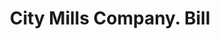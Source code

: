 ---
doi: 10.7916/D8C267H1
date_other: '1918'
date_other_textual: '1918'
form: printed ephemera
genre:
- Invoices
name:
- City Mills Company
object_in_context_url: https://biggert.cul.columbia.edu/items/view/ave_biggert_00848
subject_hierarchical_geographic:
- New York, New York, United States
subject_name:
- City Mills Company
title: City Mills Company. Bill
sort_title: City Mills Company. Bill
call_number: ave_biggert_00848
coordinates:
- 40.69277777777778,-73.99027777777778
pid: ave_biggert_00848
identifiers: ave_biggert_00848
thumbnail: https://derivativo-1.library.columbia.edu/iiif/2/ldpd:345803/full/!256,256/0/native.jpg
permalink: "/biggert/ave_biggert_00848/"
layout: iiif-image-page
---